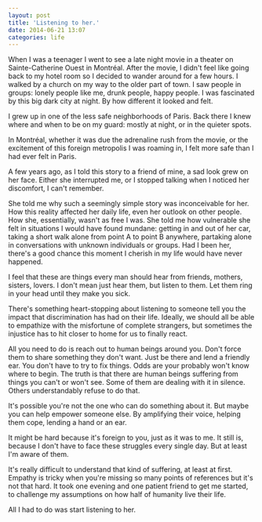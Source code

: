 ```yaml
---
layout: post
title: 'Listening to her.' 
date: 2014-06-21 13:07
categories: life
---
```


When I was a teenager I went to see a late night movie in a theater 
on Sainte-Catherine Ouest in Montréal. After the movie, I didn't 
feel like going back to my hotel room so I decided to wander around for a few hours. 
I walked by a church on my way to the older part of town. I saw people in groups: lonely
people like me, drunk people, happy people. I was fascinated by this 
big dark city at night. By how different it looked and felt.

I grew up in one of the less safe neighborhoods of Paris. Back there I knew where 
and when to be on my guard: mostly at night, or in the quieter spots.

In Montréal, whether it was due the adrenaline rush from the movie, 
or the excitement of this foreign metropolis I was roaming in, I felt more safe 
than I had ever felt in Paris.

A few years ago, as I told this story to a friend of mine, a sad 
look grew on her face. Either she interrupted me, or I stopped talking 
when I noticed her discomfort, I can't remember. 

She told me why such 
a seemingly simple story was inconceivable for her. How this reality affected 
her daily life, even her outlook on other people. How she, essentially, 
wasn't as free I was. She told me how vulnerable she felt in situations 
I would have found mundane: getting in and out of her car, taking a 
short walk alone from point A to point B anywhere, partaking alone in 
conversations with unknown individuals or groups. Had I been her, there's 
a good chance this moment I cherish in my life would have never happened.

I feel that these are things every man should hear from friends, mothers, 
sisters, lovers. I don't mean just hear them, but listen to them. Let them 
ring in your head until they make you sick.

There's something heart-stopping about listening to someone tell you the 
impact that discrimination has had on their life. Ideally, we should all 
be able to empathize with the misfortune of complete strangers, but 
sometimes the injustice has to hit closer to home for us to finally react.

All you need to do is reach out to human beings around you. Don't force 
them to share something they don't want. Just be there and lend a friendly 
ear. You don't have to try to fix things. Odds are your probably won't 
know where to begin. The truth is that there are human beings suffering 
from things you can't or won't see. Some of them are dealing with it in 
silence. Others understandably refuse to do that.

It's possible you're not the one who can do something about it. But maybe 
you can help empower someone else. By amplifying their voice, 
helping them cope, lending a hand or an ear. 

It might be hard because it's foreign to you, just as it was to me. It still is,
because I don't have to face these struggles every single day. But at least 
I'm aware of them.

It's really difficult to understand that kind of suffering, at least at first. 
Empathy is tricky when you're missing so many points of references but 
it's not that hard. It took one evening and one patient friend to get me 
started, to challenge my assumptions on how half of humanity live their life.

All I had to do was start listening to her.
